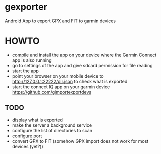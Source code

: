 # gexporter
Android App to export GPX and FIT to garmin devices

# HOWTO
* compile and install the app on your device where the Garmin Connect app is also running
* go to settings of the app and give sdcard permission for file reading
* start the app
* point your browser on your mobile device to http://127.0.0.1:22222/dir.json to check what is exported
* start the connect IQ app on your garmin device https://github.com/gimportexportdevs

## TODO
* display what is exported
* make the server a background service
* configure the list of directories to scan
* configure port
* convert GPX to FIT (somehow GPX import does not work for most devices (yet?))
